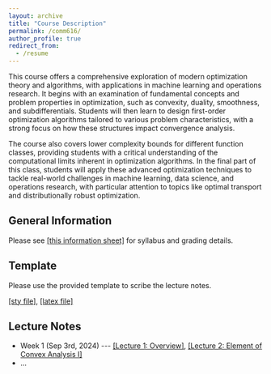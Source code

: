 ```yaml
---
layout: archive
title: "Course Description"
permalink: /comm616/
author_profile: true
redirect_from:
  - /resume
---
```



This course offers a comprehensive exploration of modern optimization theory and algorithms, with applications in machine learning and operations research. It begins with an examination of fundamental concepts and problem properties in optimization, such as convexity, duality, smoothness, and subdifferentials. Students will then learn to design first-order optimization algorithms tailored to various problem characteristics, with a strong focus on how these structures impact convergence analysis.

The course also covers lower complexity bounds for different function classes, providing students with a critical understanding of the computational limits inherent in optimization algorithms. In the final part of this class, students will apply these advanced optimization techniques to tackle real-world challenges in machine learning, data science, and operations research, with particular attention to topics like optimal transport and distributionally robust optimization. 

## General Information 

Please see  [[this information sheet]](https://gerrili1996.github.io/files/comm616_infor.pdf) for syllabus and grading details. 

## Template 

Please use the provided template to scribe the lecture notes.

[[sty file]](https://gerrili1996.github.io/files/comm604.sty), [[latex file]](https://gerrili1996.github.io/files/lecture_note_template.tex)

## Lecture Notes 

- Week 1 (Sep 3rd, 2024) --- [[Lecture 1: Overview]](https://gerrili1996.github.io/files/Lecture_1_COMM616.pdf), [[Lecture 2: Element of Convex Analysis I]](https://gerrili1996.github.io/files/Lecture_2_COMM616.pdf)
- ...